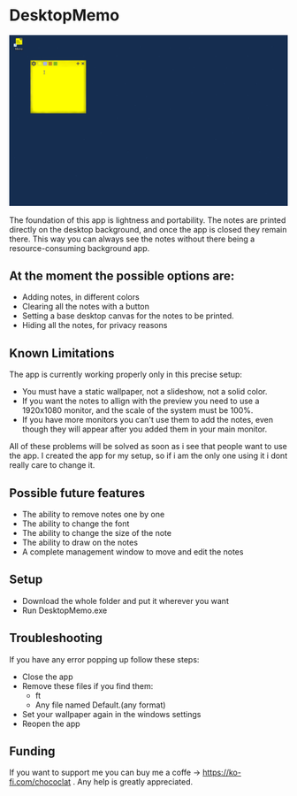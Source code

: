 # DesktopMemo

![enter image description here](https://github.com/chococlat/DesktopMemo/blob/main/demo.gif)

The foundation of this app is lightness and portability. The notes are printed directly on the desktop background, and once the app is closed they remain there. This way you can always see the notes without there being a resource-consuming background app.

## At the moment the possible options are:

- Adding notes, in different colors
- Clearing all the notes with a button
- Setting a base desktop canvas for the notes to be printed.
- Hiding all the notes, for privacy reasons

## Known Limitations

The app is currently working properly only in this precise setup:

- You must have a static wallpaper, not a slideshow, not a solid color.
- If you want the notes to allign with the preview you need to use a 1920x1080 monitor, and the scale of the system must be 100%.
- If you have more monitors you can't use them to add the notes, even though they will appear after you added them in your main monitor.

All of these problems will be solved as soon as i see that people want to use the app. I created the app for my setup, so if i am the only one using it i dont really care to change it.

## Possible future features

- The ability to remove notes one by one
- The ability to change the font
- The ability to change the size of the note
- The ability to draw on the notes
- A complete management window to move and edit the notes

## Setup

- Download the whole folder and put it wherever you want
- Run DesktopMemo.exe


## Troubleshooting

If you have any error popping up follow these steps:

- Close the app
- Remove these files if you find them:
  - ft
  - Any file named Default.(any format)
- Set your wallpaper again in the windows settings
- Reopen the app
 
## Funding
If you want to support me you can buy me a coffe -> https://ko-fi.com/chococlat .
Any help is greatly appreciated. 



